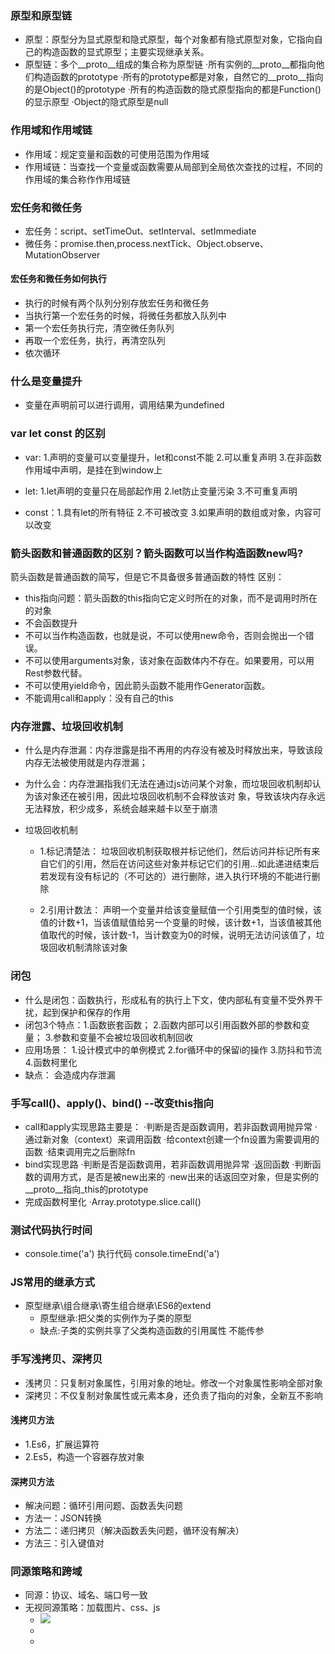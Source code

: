 ### 原型和原型链
* 原型：原型分为显式原型和隐式原型，每个对象都有隐式原型对象，它指向自己的构造函数的显式原型；主要实现继承关系。
* 原型链：多个__proto__组成的集合称为原型链
  ·所有实例的__proto__都指向他们构造函数的prototype
  ·所有的prototype都是对象，自然它的__proto__指向的是Object()的prototype
  ·所有的构造函数的隐式原型指向的都是Function()的显示原型
  ·Object的隐式原型是null

### 作用域和作用域链
* 作用域：规定变量和函数的可使用范围为作用域
* 作用域链：当查找一个变量或函数需要从局部到全局依次查找的过程，不同的作用域的集合称作作用域链

### 宏任务和微任务
* 宏任务：script、setTimeOut、setInterval、setImmediate
* 微任务：promise.then,process.nextTick、Object.observe、MutationObserver
#### 宏任务和微任务如何执行
* 执行的时候有两个队列分别存放宏任务和微任务
* 当执行第一个宏任务的时候，将微任务都放入队列中
* 第一个宏任务执行完，清空微任务队列
* 再取一个宏任务，执行，再清空队列
* 依次循环

### 什么是变量提升
* 变量在声明前可以进行调用，调用结果为undefined
### var let const 的区别
* var:  1.声明的变量可以变量提升，let和const不能
        2.可以重复声明
        3.在非函数作用域中声明，是挂在到window上

* let:  1.let声明的变量只在局部起作用
        2.let防止变量污染
        3.不可重复声明

* const：1.具有let的所有特征
        2.不可被改变
        3.如果声明的数组或对象，内容可以改变

### 箭头函数和普通函数的区别？箭头函数可以当作构造函数new吗?
  箭头函数是普通函数的简写，但是它不具备很多普通函数的特性
  区别：
  * this指向问题：箭头函数的this指向它定义时所在的对象，而不是调用时所在的对象
  * 不会函数提升
  * 不可以当作构造函数，也就是说，不可以使用new命令，否则会抛出一个错误。
  * 不可以使用arguments对象，该对象在函数体内不存在。如果要用，可以用Rest参数代替。
  * 不可以使用yield命令，因此箭头函数不能用作Generator函数。
  * 不能调用call和apply：没有自己的this

### 内存泄露、垃圾回收机制
* 什么是内存泄漏：内存泄露是指不再用的内存没有被及时释放出来，导致该段内存无法被使用就是内存泄漏；
* 为什么会：内存泄漏指我们无法在通过js访问某个对象，而垃圾回收机制却认为该对象还在被引用，因此垃圾回收机制不会释放该对  象，导致该块内存永远无法释放，积少成多，系统会越来越卡以至于崩溃

* 垃圾回收机制
  * 1.标记清楚法：
      垃圾回收机制获取根并标记他们，然后访问并标记所有来自它们的引用，然后在访问这些对象并标记它们的引用…如此递进结束后若发现有没有标记的（不可达的）进行删除，进入执行环境的不能进行删除

  * 2.引用计数法：
      声明一个变量并给该变量赋值一个引用类型的值时候，该值的计数+1，当该值赋值给另一个变量的时候，该计数+1，当该值被其他值取代的时候，该计数-1，当计数变为0的时候，说明无法访问该值了，垃圾回收机制清除该对象

### 闭包
* 什么是闭包：函数执行，形成私有的执行上下文，使内部私有变量不受外界干扰，起到保护和保存的作用
* 闭包3个特点：1.函数嵌套函数； 2.函数内部可以引用函数外部的参数和变量；  3.参数和变量不会被垃圾回收机制回收
* 应用场景： 1.设计模式中的单例模式
            2.for循环中的保留i的操作
            3.防抖和节流
            4.函数柯里化
* 缺点： 会造成内存泄漏

### 手写call()、apply()、bind() --改变this指向
* call和apply实现思路主要是：
        ·判断是否是函数调用，若非函数调用抛异常
        ·通过新对象（context）来调用函数
                ·给context创建一个fn设置为需要调用的函数
                ·结束调用完之后删除fn
* bind实现思路
        ·判断是否是函数调用，若非函数调用抛异常
        ·返回函数
                ·判断函数的调用方式，是否是被new出来的
                        ·new出来的话返回空对象，但是实例的__proto__指向_this的prototype
* 完成函数柯里化
        ·Array.prototype.slice.call()
### 测试代码执行时间
* console.time('a')  执行代码  console.timeEnd('a')
### JS常用的继承方式
* 原型继承\组合继承\寄生组合继承\ES6的extend   
  * 原型继承:把父类的实例作为子类的原型
  * 缺点:子类的实例共享了父类构造函数的引用属性  不能传参

### 手写浅拷贝、深拷贝
* 浅拷贝：只复制对象属性，引用对象的地址。修改一个对象属性影响全部对象
* 深拷贝：不仅复制对象属性或元素本身，还负责了指向的对象，全新互不影响

#### 浅拷贝方法
  * 1.Es6，扩展运算符
  * 2.Es5，构造一个容器存放对象

#### 深拷贝方法
  * 解决问题：循环引用问题、函数丢失问题
  * 方法一：JSON转换
  * 方法二：递归拷贝（解决函数丢失问题，循环没有解决）
  * 方法三：引入键值对
### 同源策略和跨域
  * 同源：协议、域名、端口号一致
  * 无视同源策略：加载图片、css、js
    * <img src=跨域的图片地址>
    * <link href=跨域的css地址> 
    * <script src=跨域的js地址>
  * 跨域：所以的跨域，都必须经过server端允许和配合，未经server端就实现跨域，说明浏览器存在漏洞，
  * 跨域方法：jsonp和cors(服务端)
    * JSONP：利用script标签实现跨域数据的访问。
    script标签引入JavaScript的文件脚本并调用其中的数据方法。
    * 在http的头部header加入扩展字段，允许此域
### CDN
  * 内容分发网络，类似一个分布式存储站，共享资源，提升访问速度

### 节流防抖概念以及应用场景
  * 节流：控制执行频率，n秒内只运行一次，若在n秒内触发多次，也只有一次生效。
  * 应用场景：DOM元素拖拽功能mouseMove、窗口滚动scroll、窗口调整resize、抢购疯狂点击click
  
  * 防抖：设置n秒后触发事件，n妙内若重新触发，则重新计时。
  * 应用场景：账户密码输入、搜索关键词
### 数组去重方法
  * 方法一：利用forEach()和indexOf()
  * 说明：本质是双重遍历，效率差一点

  * 方法二：利用forEach() + 对象容器
  * 说明： 只需遍历一次，效率高

  * 方法三：ES6语法 扩展运算符...
### 数组排序方法
  * 五种：sort()方法、选择排序、冒泡排序、插入排序、快速排序
  * sort():增加判定条件
  * 选择排序：先选择一个元素放在初始位置，之后将剩余数组与之对比，互换位置
  * 冒泡排序：一次比较两个相邻的数，如果不符合规则互换位置，一次比较就能够将最大或最小的值放在数组最后一位继续对除【最后一位】之外的所有元素重复上述过程
  * 插入排序：将数组第一个元素看做一个有序序列，把第二个元素到最后一个元素当成是未排序序列。
                  从头到尾依次扫描未排序序列，将扫描到的每个元素插入有序序列的适当位置。
                                                  如果待插入的元素与有序序列中的某个元素相等，则将待插入元素插入到相等元素的后面。
  * 快速排列：在已知数据集合中随便去一个基准(pivot)
                  将其余数据以基准为中心，大于分放右边，小于的放左边
                  将左右两个子集重复以上两个步骤
### 数组扁平化方法 flatten(arr)
  * 说明：多维数组变为一维数组 并输出新数组
  * 方法一：ES5，利用forEach()
  * 方法二：ES6的some()语法

### 类型判断的方法有哪些
  * typeof
    * 缺点：typeof null 的值为Object  
  * instanceof
    * 缺点：只能判断对象是否存在于目标对象的原型链上，单纯字面量不能判断
  * constructor
  * Object.prototype.toString.call()
    * 缺点：不能细分为谁的实例
### 各种类选择器权重
  * 1.!important
  * 2.内联样式  如style=""
  * 3.id选择器  如#id
  * 4.类选择器=属性选择器=伪类选择器    如.class
  * 5.标签选择器=伪元素选择器   div p
  * 6.通配符、子选择器、相邻选择器等。  *{} > +

### new 原理
  
## 计算机基础 https://juejin.cn/post/6844904100035821575
  ### http协议有哪些请求方法
  * GET: 通常用来获取资源
  * HEAD: 获取资源的元信息
  * POST: 提交数据，即上传数据
  * PUT: 修改数据
  * DELETE: 删除资源(几乎用不到)
  * CONNECT: 建立连接隧道，用于代理服务器
  * OPTIONS: 列出可对资源实行的请求方法，用来跨域请求
  * TRACE: 追踪请求-响应的传输路径

  ### GET和POST的区别
  * 从缓存的角度，GET 请求会被浏览器主动缓存下来，留下历史记录，而 POST 默认不会。
  * 从编码的角度，GET 只能进行 URL 编码，只能接收 ASCII 字符，而 POST 没有限制。
  * 从参数的角度，GET 一般放在 URL 中，因此不安全，POST 放在请求体中，更适合传输敏感信息。
  * 从幂等性的角度，GET是幂等的，而POST不是。(每次请求结果可能不同，幂等表示副作用相同)
  * 从TCP的角度，GET 请求会把请求报文一次性发出去，而 POST 会分为两个 TCP 数据包，首先发 header 部分，如果服务器响应 100(continue)， 然后发 body 部分。(火狐浏览器除外，它的 POST 请求只发一个 TCP 包)
  * 
  ### http（默认端口80） 与 https（默认端口443）的区别
  * 安全上：https 是 使用 TLS/SSL加密的 HTTP协议
  * 申请上：https需要使用ca申请证书
  * 传输上：http是超文本传输，明文传输；https是具有安全性的ssl加密传输协议
  * 端口：http默认是80；https是443

  ### SSL/TSL
  * 说明：SSL是“Secure Sockets Layer”的缩写，中文叫做“安全套接层”，其出现就是为了解决HTTP传输不安全的问题；到了1999年，SSL被标准化，标准化之后的名称改为 TLS（是“Transport Layer Security”的缩写），中文叫做“传输层安全协议”，所以这两者其实就是同一种协议，只不过是在不同阶段的不同称呼。
  
  * SSL提供的服务/作用：
    1. 认证用户和服务器，确保数据发送到正确的客户端和服务器；
    2. 加密数据以防止数据中途被窃取；
    3. 维护数据的完整性，确保数据在传输过程中不被改变。
   
  * 加密：对称加密、非对称加密、混合加密
  
  ### 从输入url到页面加载过程
  （DNS 解析过程，HTML词法分析和语法分析，CSS解析， 合成图层、合成线程调用光栅化线程池，生成位图后浏览器进程间通信过程，显卡缓存与显示器的关系）

![image-20210626115051548](C:\Users\user\AppData\Roaming\Typora\typora-user-images\image-20210626115051548.png)

* 过程：
​    首先我们需要通过 DNS（域名解析系统）将 URL 解析为对应的 IP 地址，然后与这个 IP 地址确定的那台服务器建立起 TCP 网络连接，随后我们向服务端抛出我们的 HTTP 请求，服务端处理完我们的请求之后，把目标数据放在 HTTP 响应里返回给客户端，拿到响应数据的浏览器就可以开始走一个渲染的流程。渲染完毕，页面便呈现给了用户

1. DNS 解析
2. TCP 连接
3. HTTP 请求抛出
4. 服务端处理请求，HTTP 响应返回
5. 浏览器拿到响应数据，解析响应内容，把解析的结果展示给用户


  ### 常见状态码
  * 1xx: 表示目前是协议处理的中间状态，还需要后续操作。
  * 2xx: 表示成功状态。
  * 3xx: 重定向状态，资源位置发生变动，需要重新请求。
  * 4xx: 客户端请求报文有误。
  * 5xx: 服务器端发生错误。

  ### 三次握手和四次挥手
  * 

  ### CSRF和XSS攻击
  ### Last-Modified 和 Etag 有什么区别？
  ### 浏览器缓存 强缓存、协商缓存
## Vuejs 知识点梳理
  * vue生命周期
  * 组件通信
  * vuex介绍
  * diff

## webpack 知识点

## 前端前沿的方向
  * flutter，dart，serverless、WebAssembly、PWA